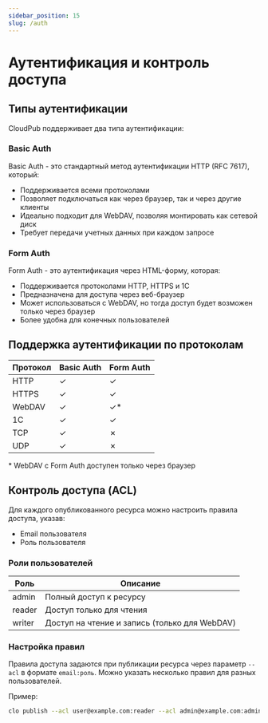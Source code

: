 ```yaml
---
sidebar_position: 15
slug: /auth
---
```


# Аутентификация и контроль доступа

## Типы аутентификации

CloudPub поддерживает два типа аутентификации:

### Basic Auth

Basic Auth - это стандартный метод аутентификации HTTP (RFC 7617), который:

- Поддерживается всеми протоколами
- Позволяет подключаться как через браузер, так и через другие клиенты
- Идеально подходит для WebDAV, позволяя монтировать как сетевой диск
- Требует передачи учетных данных при каждом запросе

### Form Auth

Form Auth - это аутентификация через HTML-форму, которая:

- Поддерживается протоколами HTTP, HTTPS и 1C
- Предназначена для доступа через веб-браузер
- Может использоваться с WebDAV, но тогда доступ будет возможен только через браузер
- Более удобна для конечных пользователей

## Поддержка аутентификации по протоколам

| Протокол | Basic Auth | Form Auth |
|----------|------------|-----------|
| HTTP     | ✓          | ✓         |
| HTTPS    | ✓          | ✓         |
| WebDAV   | ✓          | ✓*        |
| 1C       | ✓          | ✓         |
| TCP      | ✓          | ✗         |
| UDP      | ✓          | ✗         |

\* WebDAV с Form Auth доступен только через браузер

## Контроль доступа (ACL)

Для каждого опубликованного ресурса можно настроить правила доступа, указав:

- Email пользователя
- Роль пользователя

### Роли пользователей

| Роль | Описание |
|------|----------|
| admin | Полный доступ к ресурсу |
| reader | Доступ только для чтения |
| writer | Доступ на чтение и запись (только для WebDAV) |

### Настройка правил

Правила доступа задаются при публикации ресурса через параметр `--acl` в формате `email:роль`.
Можно указать несколько правил для разных пользователей.

Пример:
```bash
clo publish --acl user@example.com:reader --acl admin@example.com:admin http 8080
```
